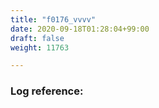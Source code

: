 ```yaml
---
title: "f0176_vvvv"
date: 2020-09-18T01:28:04+99:00
draft: false
weight: 11763

---
```


### Log reference: <no value>

```
